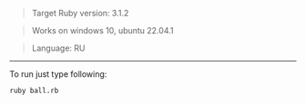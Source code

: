>Target Ruby version: 3.1.2

>Works on windows 10, ubuntu 22.04.1

>Language: RU
----------

To run just type following:

`
ruby ball.rb
`
